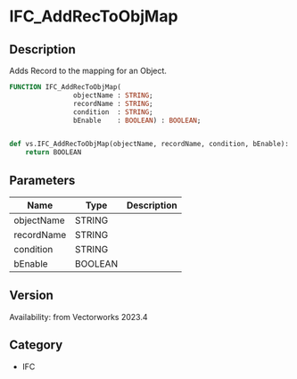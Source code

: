 # IFC_AddRecToObjMap

## Description
Adds Record to the mapping for an Object.

```pascal
FUNCTION IFC_AddRecToObjMap(
				objectName : STRING;
				recordName : STRING;
				condition  : STRING;
				bEnable    : BOOLEAN) : BOOLEAN;
```

```python

def vs.IFC_AddRecToObjMap(objectName, recordName, condition, bEnable):
    return BOOLEAN
```

## Parameters
|Name|Type|Description|
|---|---|---|
|objectName|STRING||
|recordName|STRING||
|condition|STRING||
|bEnable|BOOLEAN||

## Version
Availability: from Vectorworks 2023.4
## Category
* IFC

